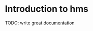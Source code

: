 # Introduction to hms

TODO: write [great documentation](http://jacobian.org/writing/what-to-write/)
